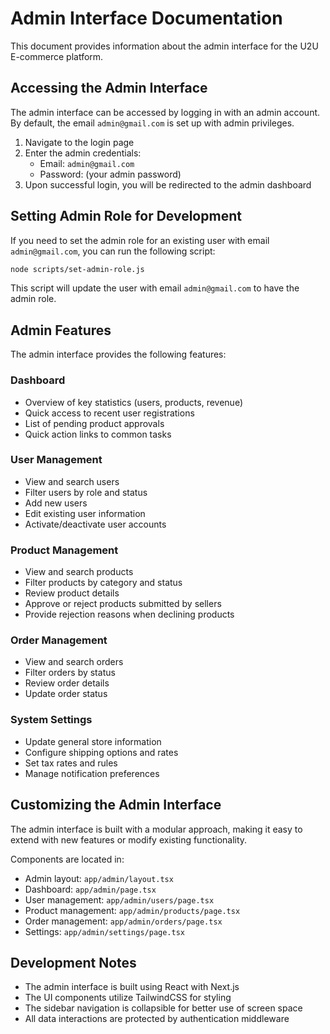 # Admin Interface Documentation

This document provides information about the admin interface for the U2U E-commerce platform.

## Accessing the Admin Interface

The admin interface can be accessed by logging in with an admin account. By default, the email `admin@gmail.com` is set up with admin privileges.

1. Navigate to the login page
2. Enter the admin credentials:
   -  Email: `admin@gmail.com`
   -  Password: (your admin password)
3. Upon successful login, you will be redirected to the admin dashboard

## Setting Admin Role for Development

If you need to set the admin role for an existing user with email `admin@gmail.com`, you can run the following script:

```bash
node scripts/set-admin-role.js
```

This script will update the user with email `admin@gmail.com` to have the admin role.

## Admin Features

The admin interface provides the following features:

### Dashboard

-  Overview of key statistics (users, products, revenue)
-  Quick access to recent user registrations
-  List of pending product approvals
-  Quick action links to common tasks

### User Management

-  View and search users
-  Filter users by role and status
-  Add new users
-  Edit existing user information
-  Activate/deactivate user accounts

### Product Management

-  View and search products
-  Filter products by category and status
-  Review product details
-  Approve or reject products submitted by sellers
-  Provide rejection reasons when declining products

### Order Management

-  View and search orders
-  Filter orders by status
-  Review order details
-  Update order status

### System Settings

-  Update general store information
-  Configure shipping options and rates
-  Set tax rates and rules
-  Manage notification preferences

## Customizing the Admin Interface

The admin interface is built with a modular approach, making it easy to extend with new features or modify existing functionality.

Components are located in:

-  Admin layout: `app/admin/layout.tsx`
-  Dashboard: `app/admin/page.tsx`
-  User management: `app/admin/users/page.tsx`
-  Product management: `app/admin/products/page.tsx`
-  Order management: `app/admin/orders/page.tsx`
-  Settings: `app/admin/settings/page.tsx`

## Development Notes

-  The admin interface is built using React with Next.js
-  The UI components utilize TailwindCSS for styling
-  The sidebar navigation is collapsible for better use of screen space
-  All data interactions are protected by authentication middleware
